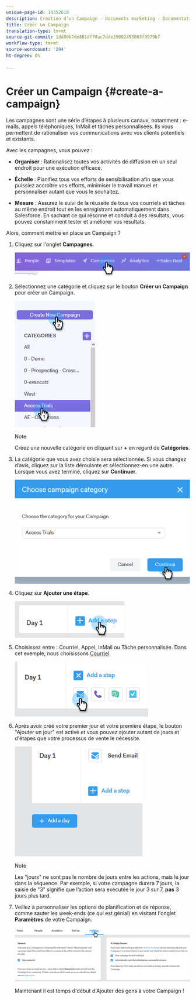 ```yaml
---
unique-page-id: 14352618
description: Création d’un Campaign - Documents marketing - Documentation du produit
title: Créer un Campaign
translation-type: tm+mt
source-git-commit: 1dd80b7de801df78ac7dde39002455063f9979b7
workflow-type: tm+mt
source-wordcount: '294'
ht-degree: 0%

---
```



# Créer un Campaign {#create-a-campaign}

Les campagnes sont une série d’étapes à plusieurs canaux, notamment : e-mails, appels téléphoniques, InMail et tâches personnalisées. Ils vous permettent de rationaliser vos communications avec vos clients potentiels et existants.

Avec les campagnes, vous pouvez :

* **Organiser** : Rationalisez toutes vos activités de diffusion en un seul endroit pour une exécution efficace.

* **Échelle** : Planifiez tous vos efforts de sensibilisation afin que vous puissiez accroître vos efforts, minimiser le travail manuel et personnaliser autant que vous le souhaitez.
* **Mesure** : Assurez le suivi de la réussite de tous vos courriels et tâches au même endroit tout en les enregistrant automatiquement dans Salesforce. En sachant ce qui résonne et conduit à des résultats, vous pouvez constamment tester et améliorer vos résultats.

Alors, comment mettre en place un Campaign ?

1. Cliquez sur l&#39;onglet **Campagnes**.

   ![](assets/one-1.png)

1. Sélectionnez une catégorie et cliquez sur le bouton **Créer un Campaign** pour créer un Campaign.

   ![](assets/two-1.png)

   >[!NOTE]
   >
   >Créez une nouvelle catégorie en cliquant sur **+** en regard de **Catégories**.

1. La catégorie que vous avez choisie sera sélectionnée. Si vous changez d’avis, cliquez sur la liste déroulante et sélectionnez-en une autre. Lorsque vous avez terminé, cliquez sur **Continuer**.

   ![](assets/three-1.png)

1. Cliquez sur **Ajouter une étape**.

   ![](assets/four-1.png)

1. Choisissez entre : Courriel, Appel, InMail ou Tâche personnalisée. Dans cet exemple, nous choisissons [Courriel](/help/marketo/product-docs/marketo-sales-connect/campaigns/campaign-step-types.md#email).

   ![](assets/five-1.png)

1. Après avoir créé votre premier jour et votre première étape, le bouton &quot;Ajouter un jour&quot; est activé et vous pouvez ajouter autant de jours et d&#39;étapes que votre processus de vente le nécessite.

   ![](assets/six.png)

   >[!NOTE]
   >
   >Les &quot;jours&quot; ne sont pas le nombre de jours entre les actions, mais le jour dans la séquence. Par exemple, si votre campagne durera 7 jours, la saisie de &quot;3&quot; signifie que l’action sera exécutée le jour 3 sur 7, **pas** 3 jours plus tard.

1. Veillez à personnaliser les options de planification et de réponse, comme sauter les week-ends (ce qui est génial) en visitant l&#39;onglet **Paramètres** de votre Campaign.

   ![](assets/seven.png)

   Maintenant il est temps d&#39;début d&#39;Ajouter des gens à votre Campaign !

